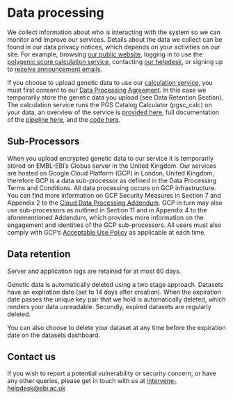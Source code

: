 # Data processing

We collect information about who is interacting with the system so we can monitor and improve our services. Details about the data we collect can be found in our data privacy notices, which depends on your activities on our site. For example, browsing [our public website](/files/privacynotices/public.pdf), logging in to use the [polygenic score calculation service](/files/privacynotices/calculate.pdf), contacting [our helpdesk](/files/privacynotices/helpdesk.pdf), or signing up to [receive announcement emails](/files/privacynotices/announce.pdf).

If you choose to upload genetic data to use our [calculation service](https://calculate.geneticscores.org), you must first consent to our [Data Processing Agreement](dpa.md). In this case we temporarily store the genetic data you upload (see Data Retention Section). The calculation service runs the PGS Catalog Calculator (pgsc_calc) on your data, an overview of the service is [provided here](https://docs.geneticscores.org), full documentation of the [pipeline here](https://pgsc-calc.readthedocs.io/en/latest/), and the [code here](https://github.com/pgscatalog/pgsc_calc?tab=readme-ov-file).

## Sub-Processors

When you upload encrypted genetic data to our service it is temporarily stored on EMBL-EBI’s Globus server in the United Kingdom. Our services are hosted on Google Cloud Platform (GCP) in London, United Kingdom, therefore GCP is a data sub-processor as defined in the Data Processing Terms and Conditions. All data processing occurs on GCP infrastructure. You can find more information on GCP Security Measures in Section 7 and Appendix 2 to the [Cloud Data Processing Addendum](https://cloud.google.com/terms/data-processing-addendum?hl=en). GCP in turn may also use sub-processors as outlined in Section 11 and in Appendix 4 to the aforementioned Addendum, which provides more information on the engagement and identities of the GCP sub-processors. All users must also comply with GCP’s [Acceptable Use Policy](https://cloud.google.com/terms/aup?hl=en) as applicable at each time.

## Data retention

Server and application logs are retained for at most 60 days.

Genetic data is automatically deleted using a two stage approach. Datasets have an expiration date (set to 14 days after creation). When the expiration date passes the unique key pair that we hold is automatically deleted, which renders your data unreadable.  Secondly, expired datasets are regularly deleted.

You can also choose to delete your dataset at any time before the expiration date on the datasets dashboard.

## Contact us

If you wish to report a potential vulnerability or security concern, or have any other queries, please get in touch with us at intervene-helpdesk@ebi.ac.uk